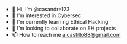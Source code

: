 - 👋 Hi, I’m @casandre123
- 👀 I’m interested in Cybersec
- 🌱 I’m currently learning Ethical Hacking
- 💞️ I’m looking to collaborate on EH projects
- 📫 How to reach me a.castillo88@gmail.com

<!---
casandre123/casandre123 is a ✨ special ✨ repository because its `README.md` (this file) appears on your GitHub profile.
You can click the Preview link to take a look at your changes.
--->
